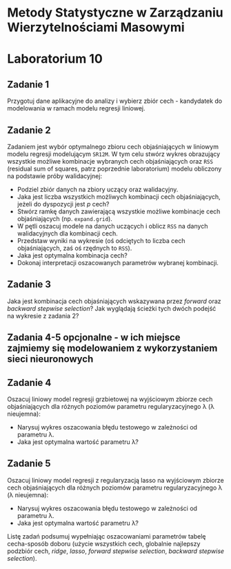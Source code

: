 
# Metody Statystyczne w Zarządzaniu Wierzytelnościami Masowymi
# Laboratorium 10

## Zadanie 1

Przygotuj dane aplikacyjne do analizy i wybierz zbiór cech - kandydatek do modelowania w ramach modelu regresji liniowej.

## Zadanie 2

Zadaniem jest wybór optymalnego zbioru cech objaśniających w liniowym modelu regresji modelującym `SR12M`. W tym celu stwórz wykres obrazujący wszystkie możliwe kombinacje wybranych cech objaśniających oraz `RSS` (residual sum of squares, patrz poprzednie laboratorium) modelu obliczony na podstawie próby walidacyjnej:

* Podziel zbiór danych na zbiory uczący oraz walidacyjny.
* Jaka jest liczba wszystkich możliwych kombinacji cech objaśniających, jeżeli do dyspozycji jest *p* cech?
* Stwórz ramkę danych zawierającą wszystkie możliwe kombinacje cech objaśniających (np. `expand.grid`).
* W pętli oszacuj modele na danych uczących i oblicz `RSS` na danych walidacyjnych dla kombinacji cech.
* Przedstaw wyniki na wykresie (oś odciętych to liczba cech objaśniających, zaś oś rzędnych to `RSS`).
*	Jaka jest optymalna kombinacja cech?
*	Dokonaj interpretacji oszacowanych parametrów wybranej kombinacji.

## Zadanie 3

Jaka jest kombinacja cech objaśniających wskazywana przez *forward* oraz *backward stepwise selection*? Jak wyglądają ścieżki tych dwóch podejść na wykresie z zadania 2?

## Zadania 4-5 opcjonalne - w ich miejsce zajmiemy się modelowaniem z wykorzystaniem sieci nieuronowych

## Zadanie 4

Oszacuj liniowy model regresji grzbietowej na wyjściowym zbiorze cech objaśniających dla różnych poziomów parametru regularyzacyjnego λ (λ nieujemna):

*	Narysuj wykres oszacowania błędu testowego w zależności od parametru λ.
* Jaka jest optymalna wartość parametru λ?

## Zadanie 5

Oszacuj liniowy model regresji z regularyzacją lasso na wyjściowym zbiorze cech objaśniających dla różnych poziomów parametru regularyzacyjnego λ (λ nieujemna):

*	Narysuj wykres oszacowania błędu testowego w zależności od parametru λ.
* Jaka jest optymalna wartość parametru λ?



Listę zadań podsumuj wypełniając oszacowaniami parametrów tabelę cecha-sposób doboru (użycie wszystkich cech, globalnie najlepszy podzbiór cech, *ridge*, *lasso*, *forward stepwise selection*, *backward stepwise selection*).




